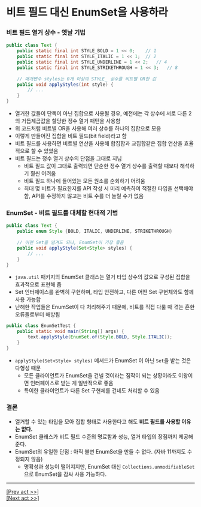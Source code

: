 # 비트 필드 대신 EnumSet을 사용하라
### 비트 필드 열거 상수 - 옛날 기법
```java
public class Text {
    public static final int STYLE_BOLD = 1 << 0;    // 1
    public static final int STYLE_ITALIC = 1 << 1;  // 2
    public static final int STYLE_UNDERLINE = 1 << 2;   // 4
    public static final int STYLE_STRIKETHROUGH = 1 << 3;   // 8
    
    // 매개변수 styles는 0개 이상의 STYLE_ 상수를 비트별 OR한 값
    public void applyStyles(int style) {
        // ...
    }
}
```
* 열거한 값들이 단독이 아닌 집합으로 사용될 경우, 예전에는 각 상수에 서로 다른 2의 거듭제곱값을 할당한 정수 열거 패턴을 사용함
* 위 코드처럼 비트별 OR을 사용해 여러 상수를 하나의 집합으로 모음
* 이렇게 만들어진 집합을 비트 필드(bit field)라고 함
* 비트 필드를 사용하면 비트별 연산을 사용해 합집합과 교집합같은 집합 연산을 효율적으로 할 수 있었음
* 비트 필드는 정수 열거 상수의 단점을 그대로 지님
  * 비트 필드 값이 그대로 출력되면 단순한 정수 열거 상수를 출력할 때보다 해석하기 훨씬 어려움
  * 비트 필드 하나에 들어있는 모든 원소를 순회하기 어려움
  * 최대 몇 비트가 필요한지를 API 작성 시 미리 예측하여 적절한 타입을 선택해야 함, API를 수정하지 않고는 비트 수를 더 늘릴 수가 없음
### EnumSet - 비트 필드를 대체할 현대적 기법
```java
public class Text {
    public enum Style {BOLD, ITALIC, UNDERLINE, STRIKETHROUGH}
    
    // 어떤 Set을 넘겨도 되나, EnumSet이 가장 좋음
    public void applyStyle(Set<Style> styles) {
        // ...
    }
}
```
* `java.util` 패키지의 EnumSet 클래스는 열거 타입 상수의 값으로 구성된 집합을 효과적으로 표현해 줌
* Set 인터페이스를 완벽히 구현하며, 타입 안전하고, 다른 어떤 Set 구현체와도 함께 사용 가능함
* 난해한 작업들은 EnumSet이 다 처리해주기 때문에, 비트를 직접 다룰 때 겪는 흔한 오류들로부터 해방됨
```java
public class EnumSetTest {
    public static void main(String[] args) {
        text.applyStyle(EnumSet.of(Style.BOLD, Style.ITALIC));
    }
}
```
* `applyStyle(Set<Style> styles)` 메서드가 EnumSet 이 아닌 `Set`을 받는 것은 다형성 때문
  * 모든 클라이언트가 EnumSet을 건넬 것이라는 짐작이 되는 상황이라도 이왕이면 인터페이스로 받는 게 일반적으로 좋음
  * 특이한 클라이언트가 다른 Set 구현체를 건네도 처리할 수 있음
### 결론
* 열거할 수 있는 타입을 모아 집합 형태로 사용한다고 해도 **비트 필드를 사용할 이유는 없다.**
* EnumSet 클래스가 비트 필드 수준의 명료함과 성능, 열거 타입의 장점까지 제공해 준다.
* EnumSet의 유일한 단점 : 아직 불변 EnumSet을 만들 수 없다. (자바 11까지도 수정되지 않음)
  * 명확성과 성능이 떨어지지만, EnumSet 대신 `Collections.unmodifiableSet`으로 EnumSet을 감싸 사용 가능하다.

---
[[Prev act >>]](../act2/README.md)  
[[Next act >>]](../act4/README.md)